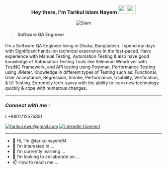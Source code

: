 <h3 align="center">Hey there, I'm Tarikul Islam Nayem <img src="https://media.giphy.com/media/hvRJCLFzcasrR4ia7z/giphy.gif" width="28"><img src="https://emojis.slackmojis.com/emojis/images/1531849430/4246/blob-sunglasses.gif?1531849430" width="28"/></h3>

<p align="center">
<img src="https://komarev.com/ghpvc/?username=tarikulnayem94&label=Profile%20views&color=0e75b6&style=flat" alt="Siam" />
</p>

<blockquote>
<h4>Software QA Engineer</h4>
</blockquote>

<p>
I’m a Software QA Engineer living in Dhaka, Bangladesh. I spend my days with Significant hands-on technical experience in the fast-paced. Have experience with Manual Testing, Automation Testing & also have good knowledge of Automation Testing Tools like Selenium Webdriver with TestNG Framework, and API testing using Postman, Performance Testing using JMeter. Knowledge in different types of Testing such as: Functional, User Acceptance, Regression, Smoke, Performance, Usability, Verification, & UI Testing. Extremely tech-savvy with the ability to learn new technology quickly & cope with numerous changes. 

</p>
<hr>

<h3 align="left" ><i>Connect with me :</i></h3>

<p style="list-style : none"><g-emoji class="g-emoji" alias="telephone_receiver" fallback-src="https://github.githubassets.com/images/icons/emoji/unicode/1f4de.png"> 📞</g-emoji> +8801712575851
&nbsp  
</p>
<a href="mailto:tarikul.ewu@gmail.com?subject=Github%20Visitor&body=Hi%20Siam,..."><img src="http://img.shields.io/badge/-@gmail.com-_?label=Send%20Mail&style=social&logo=gmail" alt="tarikul.ewu@gmail.com"></a>
<a href="https://www.linkedin.com/in/nayem94" target="_blank" rel="nofollow"><img src="https://camo.githubusercontent.com/a0182f84f3e188a2e03f07520e29be1eccdd96e4182adcb829c8f1633354bba6/68747470733a2f2f696d672e736869656c64732e696f2f62616467652f2532302d436f6e6e6563742d626c61636b3f636f6c6f723d313431373141266c6162656c436f6c6f723d323132313231266c6f676f3d6c696e6b6564696e266c6f676f436f6c6f723d666666666666" alt="LinkedIn Connect" data-canonical-src="https://img.shields.io/badge/%20-Connect-black?color=14171A&amp;labelColor=212121&amp;logo=linkedin&amp;logoColor=ffffff" style="max-width:100%;"></a>
<hr>



















- 👋 Hi, I’m @tarikulnayem94
- 👀 I’m interested in ...
- 🌱 I’m currently learning ...
- 💞️ I’m looking to collaborate on ...
- 📫 How to reach me ...

<!---
tarikulnayem94/tarikulnayem94 is a ✨ special ✨ repository because its `README.md` (this file) appears on your GitHub profile.
You can click the Preview link to take a look at your changes.
--->
